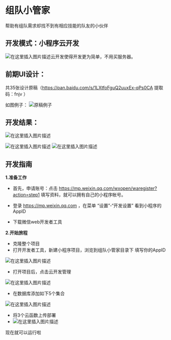 # 组队小管家
帮助有组队需求却找不到有相应技能的队友的小伙伴
## 开发模式：小程序云开发

![在这里插入图片描述](https://img-blog.csdnimg.cn/20181221203852949.png?x-oss-process=image/watermark,type_ZmFuZ3poZW5naGVpdGk,shadow_10,text_aHR0cHM6Ly9ibG9nLmNzZG4ubmV0L3FxXzQwMzQ2MTIy,size_16,color_FFFFFF,t_70)云开发使得开发更为简单，不用买服务器。

## 前期UI设计：

共35张设计原稿（https://pan.baidu.com/s/1LXtfoFguQ2uuxEx-qPs0CA 提取码：fnjv ）

 如图例子：
![原稿例子](https://img-blog.csdnimg.cn/20181221195839637.png?x-oss-process=image/watermark,type_ZmFuZ3poZW5naGVpdGk,shadow_10,text_aHR0cHM6Ly9ibG9nLmNzZG4ubmV0L3FxXzQwMzQ2MTIy,size_16,color_FFFFFF,t_70)

## 开发结果：
![在这里插入图片描述](https://img-blog.csdnimg.cn/20181221200138415.png?x-oss-process=image/watermark,type_ZmFuZ3poZW5naGVpdGk,shadow_10,text_aHR0cHM6Ly9ibG9nLmNzZG4ubmV0L3FxXzQwMzQ2MTIy,size_16,color_FFFFFF,t_70)


![在这里插入图片描述](https://img-blog.csdnimg.cn/20181221200224987.png?x-oss-process=image/watermark,type_ZmFuZ3poZW5naGVpdGk,shadow_10,text_aHR0cHM6Ly9ibG9nLmNzZG4ubmV0L3FxXzQwMzQ2MTIy,size_16,color_FFFFFF,t_70)
![在这里插入图片描述](https://img-blog.csdnimg.cn/20181221200300432.png?x-oss-process=image/watermark,type_ZmFuZ3poZW5naGVpdGk,shadow_10,text_aHR0cHM6Ly9ibG9nLmNzZG4ubmV0L3FxXzQwMzQ2MTIy,size_16,color_FFFFFF,t_70)

## 开发指南
**1.准备工作**

 - 首先，申请账号：点击 https://mp.weixin.qq.com/wxopen/waregister?action=step1
   填写资料，就可以拥有自己的小程序帐号。
   
 - 登录 https://mp.weixin.qq.com ，在菜单 “设置”-“开发设置” 看到小程序的 AppID 
 - 下载微信web开发者工具


**2.开始旅程**

 - 克隆整个项目
 - 打开开发者工具，新建小程序项目，浏览到组队小管家目录下 填写你的AppID

![在这里插入图片描述](https://img-blog.csdnimg.cn/20181221203510334.png?x-oss-process=image/watermark,type_ZmFuZ3poZW5naGVpdGk,shadow_10,text_aHR0cHM6Ly9ibG9nLmNzZG4ubmV0L3FxXzQwMzQ2MTIy,size_16,color_FFFFFF,t_70)

 - 打开项目后，点击云开发管理

![在这里插入图片描述](https://img-blog.csdnimg.cn/20181221203710219.png?x-oss-process=image/watermark,type_ZmFuZ3poZW5naGVpdGk,shadow_10,text_aHR0cHM6Ly9ibG9nLmNzZG4ubmV0L3FxXzQwMzQ2MTIy,size_16,color_FFFFFF,t_70)

 - 在数据库添加如下5个集合

![在这里插入图片描述](https://img-blog.csdnimg.cn/20181221204206268.png?x-oss-process=image/watermark,type_ZmFuZ3poZW5naGVpdGk,shadow_10,text_aHR0cHM6Ly9ibG9nLmNzZG4ubmV0L3FxXzQwMzQ2MTIy,size_16,color_FFFFFF,t_70)

 - 将3个云函数上传部署
 - ![在这里插入图片描述](https://img-blog.csdnimg.cn/20181221204514341.png?x-oss-process=image/watermark,type_ZmFuZ3poZW5naGVpdGk,shadow_10,text_aHR0cHM6Ly9ibG9nLmNzZG4ubmV0L3FxXzQwMzQ2MTIy,size_16,color_FFFFFF,t_70)

现在就可以运行啦
